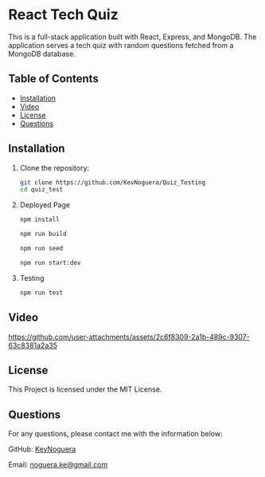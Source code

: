 # React Tech Quiz

This is a full-stack application built with React, Express, and MongoDB. The application serves a tech quiz with random questions fetched from a MongoDB database.


## Table of Contents
- [Installation](#installation)
- [Video](#video)
- [License](#license)
- [Questions](#questions)

## Installation

1. Clone the repository:
    ```sh
    git clone https://github.com/KevNoguera/Quiz_Testing
    cd quiz_test
    ```

2. Deployed Page
    ```sh
    npm install

    npm run build

    npm run seed

    npm run start:dev

    ```

3. Testing
    ```sh
    npm run test
    ```


## Video 

https://github.com/user-attachments/assets/2c6f8309-2a1b-489c-9307-63c8381a2a35


## License 

This Project is licensed under the MIT License.


## Questions

For any questions, please contact me with the information below:

GitHub: [KevNoguera](https://github.com/KevNoguera)

Email: [noguera.ke@gmail.com](mailto:noguera.ke@gmail.com)
